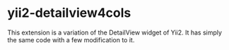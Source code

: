 # yii2-detailview4cols
This extension is a variation of the DetailView widget of Yii2. It has simply the same code with a few modification to it.

